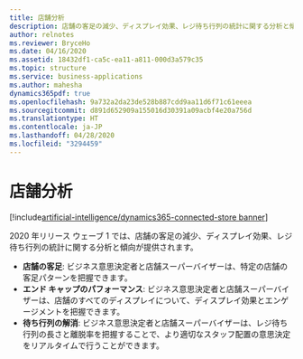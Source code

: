```yaml
---
title: 店舗分析
description: 店舗の客足の減少、ディスプレイ効果、レジ待ち行列の統計に関する分析と傾向が提供されます。
author: relnotes
ms.reviewer: BryceHo
ms.date: 04/16/2020
ms.assetid: 18432df1-ca5c-ea11-a811-000d3a579c35
ms.topic: structure
ms.service: business-applications
ms.author: mahesha
dynamics365pdf: true
ms.openlocfilehash: 9a732a2da23de528b887cdd9aa11d6f71c61eeea
ms.sourcegitcommit: d891d652909a155016d30391a09acbf4e20a756d
ms.translationtype: HT
ms.contentlocale: ja-JP
ms.lasthandoff: 04/28/2020
ms.locfileid: "3294459"
---
```

# <a name="store-analytics"></a>店舗分析

[!include[artificial-intelligence/dynamics365-connected-store banner](../includes/artificial-intelligence/dynamics365-connected-store.md)]

<!--structure start-->
2020 年リリース ウェーブ 1 では、店舗の客足の減少、ディスプレイ効果、レジ待ち行列の統計に関する分析と傾向が提供されます。 

- **店舗の客足**: ビジネス意思決定者と店舗スーパーバイザーは、特定の店舗の客足パターンを把握できます。 
- **エンド キャップのパフォーマンス**: ビジネス意思決定者と店舗スーパーバイザーは、店舗のすべてのディスプレイについて、ディスプレイ効果とエンゲージメントを把握できます。
- **待ち行列の解消**: ビジネス意思決定者と店舗スーパーバイザーは、レジ待ち行列の長さと離脱率を把握することで、より適切なスタッフ配置の意思決定をリアルタイムで行うことができます。
<!--structure end-->




